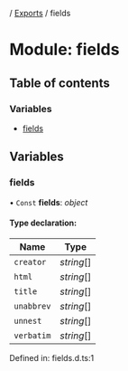 [](../README.md) / [Exports](../modules.md) / fields

# Module: fields

## Table of contents

### Variables

- [fields](fields.md#fields)

## Variables

### fields

• `Const` **fields**: *object*

#### Type declaration:

Name | Type |
------ | ------ |
`creator` | *string*[] |
`html` | *string*[] |
`title` | *string*[] |
`unabbrev` | *string*[] |
`unnest` | *string*[] |
`verbatim` | *string*[] |

Defined in: fields.d.ts:1
